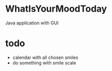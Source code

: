 # WhatIsYourMoodToday
Java application with GUI

# todo
- calendar with all chosen smiles
- do something with smile scale
